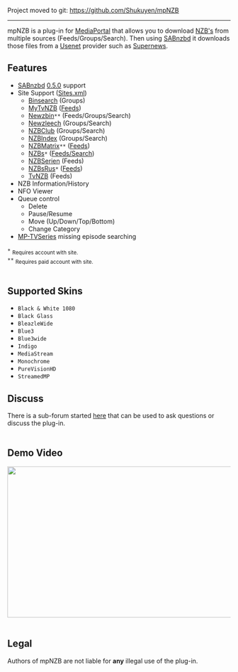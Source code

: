 Project moved to git: https://github.com/Shukuyen/mpNZB

---

mpNZB is a plug-in for [MediaPortal](http://www.team-mediaportal.com/) that allows you to download [NZB's](http://en.wikipedia.org/wiki/NZB) from multiple sources (Feeds/Groups/Search). Then using [SABnzbd](http://www.sabnzbd.org/) it downloads those files from a [Usenet](http://en.wikipedia.org/wiki/USENET) provider such as [Supernews](http://www.supernews.com/?i=YwF3RoZ7a5k=).

## Features ##
  * [SABnzbd](http://www.sabnzbd.org/) [0.5.0](http://sourceforge.net/projects/sabnzbdplus/files/) support
  * Site Support ([Sites.xml](http://code.google.com/p/mpnzb/wiki/Sites_HowTo))
    * [Binsearch](http://binsearch.info/) (Groups)
    * [MyTvNZB](http://mytvnzb.foechoer.be/) ([Feeds](http://code.google.com/p/mpnzb/wiki/Sites_Custom#MyTvNZB))
    * [Newzbin](http://www.newzbin.com/)`**` (Feeds/Groups/Search)
    * [Newzleech](http://www.newzleech.com/) (Groups/Search)
    * [NZBClub](http://www.nzbclub.com/) (Groups/Search)
    * [NZBIndex](http://www.nzbindex.com/) (Groups/Search)
    * [NZBMatrix](http://nzbmatrix.com/)`**` ([Feeds](http://code.google.com/p/mpnzb/wiki/Sites_Custom#NZBMatrix))
    * [NZBs](http://www.nzbs.org/)`*` ([Feeds/Search](http://code.google.com/p/mpnzb/wiki/Sites_Custom#NZBs))
    * [NZBSerien](http://nzbserien.org/) (Feeds)
    * [NZBsRus](http://www.nzbsrus.com/)`*` ([Feeds](http://code.google.com/p/mpnzb/wiki/Sites_Custom#NZBsRus))
    * [TvNZB](http://www.tvnzb.com/) (Feeds)
  * NZB Information/History
  * NFO Viewer
  * Queue control
    * Delete
    * Pause/Resume
    * Move (Up/Down/Top/Bottom)
    * Change Category
  * [MP-TVSeries](http://code.google.com/p/mptvseries/) missing episode searching

`*` <sub>Requires account with site.</sub><br>
<code>**</code> <sub>Requires paid account with site.</sub><br>
<br>
<h2>Supported Skins</h2>
<ul><li><code>Black &amp; White 1080</code>
</li><li><code>Black Glass</code>
</li><li><code>BleazleWide</code>
</li><li><code>Blue3</code>
</li><li><code>Blue3wide</code>
</li><li><code>Indigo</code>
</li><li><code>MediaStream</code>
</li><li><code>Monochrome</code>
</li><li><code>PureVisionHD</code>
</li><li><code>StreamedMP</code></li></ul>

<h2>Discuss</h2>

There is a sub-forum started <a href='http://forum.team-mediaportal.com/mpnzb-458/'>here</a> that can be used to ask questions or discuss the plug-in.<br>
<br>
<h2>Demo Video</h2>

<a href='http://www.youtube.com/watch?feature=player_embedded&v=Qh1W0CYU1rI' target='_blank'><img src='http://img.youtube.com/vi/Qh1W0CYU1rI/0.jpg' width='560' height=340 /></a><br>
<br>
<h2>Legal</h2>

Authors of mpNZB are not liable for <b>any</b> illegal use of the plug-in.